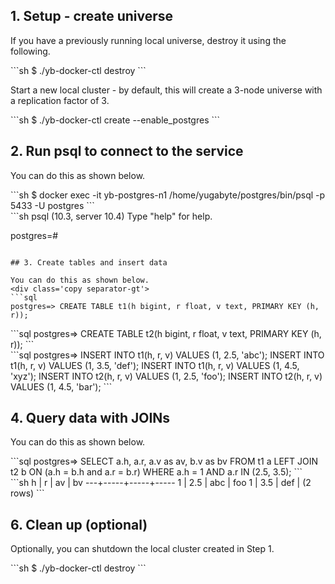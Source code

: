 ## 1. Setup - create universe

If you have a previously running local universe, destroy it using the following.
<div class='copy separator-dollar'>
```sh
$ ./yb-docker-ctl destroy
```
</div>

Start a new local cluster - by default, this will create a 3-node universe with a replication factor of 3. 
<div class='copy separator-dollar'>
```sh
$ ./yb-docker-ctl create --enable_postgres
```
</div>

## 2. Run psql to connect to the service

You can do this as shown below.
<div class='copy separator-dollar'>
```sh
$ docker exec -it yb-postgres-n1 /home/yugabyte/postgres/bin/psql -p 5433 -U postgres
```
</div>
```sh
psql (10.3, server 10.4)
Type "help" for help.

postgres=#
```

## 3. Create tables and insert data

You can do this as shown below.
<div class='copy separator-gt'>
```sql
postgres=> CREATE TABLE t1(h bigint, r float, v text, PRIMARY KEY (h, r));
```
</div>
<div class='copy separator-gt'>
```sql
postgres=> CREATE TABLE t2(h bigint, r float, v text, PRIMARY KEY (h, r));
```
</div>
<div class='copy separator-gt'>
```sql
postgres=> INSERT INTO t1(h, r, v) VALUES (1, 2.5, 'abc');
INSERT INTO t1(h, r, v) VALUES (1, 3.5, 'def');
INSERT INTO t1(h, r, v) VALUES (1, 4.5, 'xyz');
INSERT INTO t2(h, r, v) VALUES (1, 2.5, 'foo');
INSERT INTO t2(h, r, v) VALUES (1, 4.5, 'bar');
```
</div>

## 4. Query data with JOINs

You can do this as shown below.
<div class='copy separator-gt'>
```sql
postgres=> SELECT a.h, a.r, a.v as av, b.v as bv
               FROM t1 a LEFT JOIN t2 b
               ON (a.h = b.h and a.r = b.r)
               WHERE a.h = 1 AND a.r IN (2.5, 3.5);
```
</div>
```sh
 h |  r  | av  | bv  
---+-----+-----+-----
 1 | 2.5 | abc | foo
 1 | 3.5 | def | 
(2 rows)
```

## 6. Clean up (optional)

Optionally, you can shutdown the local cluster created in Step 1.
<div class='copy separator-dollar'>
```sh
$ ./yb-docker-ctl destroy
```
</div>
